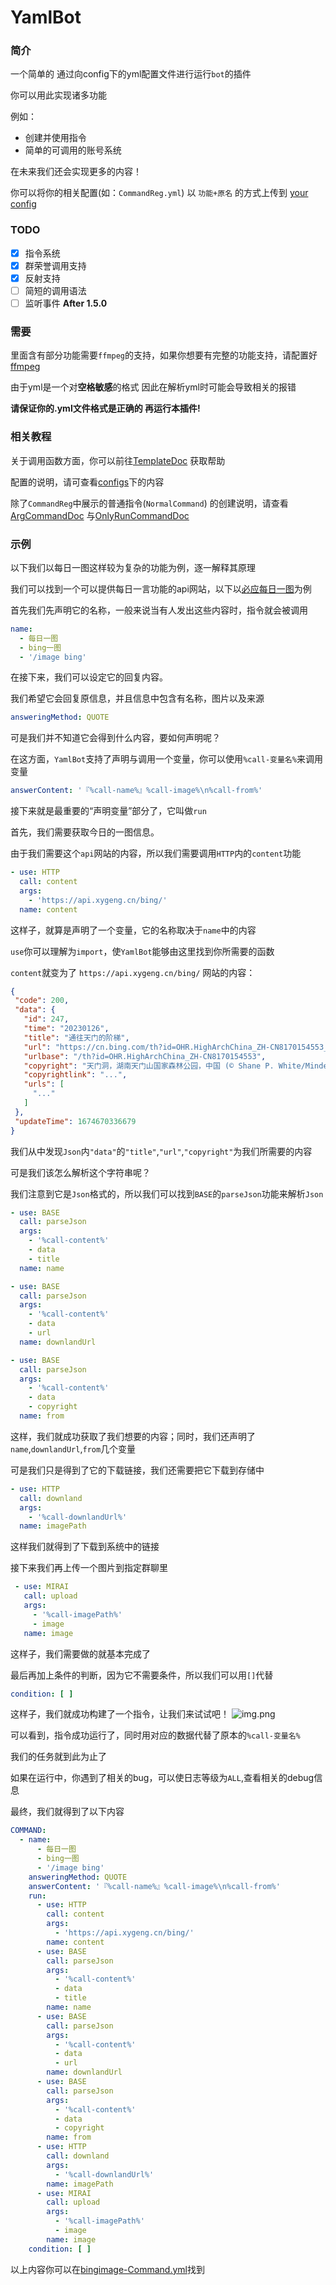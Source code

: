# YamlBot

### 简介

一个简单的 通过向config下的yml配置文件进行运行`bot`的插件

你可以用此实现诸多功能

例如：

- 创建并使用指令
- 简单的可调用的账号系统

在未来我们还会实现更多的内容！

你可以将你的相关配置(如：`CommandReg.yml`) 以 `功能+原名`
的方式上传到 [your config](https://github.com/PigeonYuze/YamlBot/tree/master/your-config)

### TODO

- [x] 指令系统
- [x] 群荣誉调用支持
- [x] 反射支持
- [ ] 简短的调用语法
- [ ] 监听事件 **After 1.5.0**

### 需要

里面含有部分功能需要`ffmpeg`的支持，如果你想要有完整的功能支持，请配置好[ffmpeg](https://github.com/FFmpeg/FFmpeg)

由于yml是一个对****空格敏感****的格式 因此在解析yml时可能会导致相关的报错

**请保证你的.yml文件格式是正确的 再运行本插件!**

### 相关教程

关于调用函数方面，你可以前往[TemplateDoc](https://github.com/PigeonYuze/YamlBot/blob/3d15eee0f68095835e8c9990029251941722d68d/docs/TemplateDoc.md)
获取帮助

配置的说明，请可查看[configs](docs/config)下的内容

除了`CommandReg`中展示的普通指令(`NormalCommand`)
的创建说明，请查看[ArgCommandDoc](https://github.com/PigeonYuze/YamlBot/blob/3d15eee0f68095835e8c9990029251941722d68d/docs/ArgCommandDoc.md)
与[OnlyRunCommandDoc](https://github.com/PigeonYuze/YamlBot/blob/3d15eee0f68095835e8c9990029251941722d68d/docs/OnlyRunCommandDoc.md)

### 示例

以下我们以每日一图这样较为复杂的功能为例，逐一解释其原理

我们可以找到一个可以提供每日一言功能的api网站，以下以[必应每日一图](https://api.xygeng.cn/bing/`)为例

首先我们先声明它的名称，一般来说当有人发出这些内容时，指令就会被调用

```yaml
name:
  - 每日一图
  - bing一图
  - '/image bing'
```

在接下来，我们可以设定它的回复内容。

我们希望它会回复原信息，并且信息中包含有名称，图片以及来源

```yaml
answeringMethod: QUOTE
```

可是我们并不知道它会得到什么内容，要如何声明呢？

在这方面，`YamlBot`支持了声明与调用一个变量，你可以使用`%call-变量名%`来调用变量

```yaml
answerContent: '『%call-name%』%call-image%\n%call-from%'
```

接下来就是最重要的“声明变量”部分了，它叫做`run`

首先，我们需要获取今日的一图信息。

由于我们需要这个`api`网站的内容，所以我们需要调用`HTTP`内的`content`功能

```yaml
- use: HTTP
  call: content
  args:
    - 'https://api.xygeng.cn/bing/'
  name: content
```

这样子，就算是声明了一个变量，它的名称取决于`name`中的内容

`use`你可以理解为`import`，使`YamlBot`能够由这里找到你所需要的函数

`content`就变为了 `https://api.xygeng.cn/bing/` 网站的内容：

 ```json
{
  "code": 200,
  "data": {
    "id": 247,
    "time": "20230126",
    "title": "通往天门的阶梯",
    "url": "https://cn.bing.com/th?id=OHR.HighArchChina_ZH-CN8170154553_1920x1080.jpg&rf=LaDigue_1920x1080.jpg&pid=hp",
    "urlbase": "/th?id=OHR.HighArchChina_ZH-CN8170154553",
    "copyright": "天门洞，湖南天门山国家森林公园，中国 (© Shane P. White/Minden Pictures)",
    "copyrightlink": "...",
    "urls": [
      "..."
    ]
  },
  "updateTime": 1674670336679
}
```

我们从中发现`Json`内`"data"`的`"title"`,`"url"`,`"copyright"`为我们所需要的内容

可是我们该怎么解析这个字符串呢？

我们注意到它是`Json`格式的，所以我们可以找到`BASE`的`parseJson`功能来解析`Json`

```yaml
- use: BASE
  call: parseJson
  args:
    - '%call-content%'
    - data
    - title
  name: name

- use: BASE
  call: parseJson
  args:
    - '%call-content%'
    - data
    - url
  name: downlandUrl

- use: BASE
  call: parseJson
  args:
    - '%call-content%'
    - data
    - copyright
  name: from
```

这样，我们就成功获取了我们想要的内容；同时，我们还声明了`name`,`downlandUrl`,`from`几个变量

可是我们只是得到了它的下载链接，我们还需要把它下载到存储中

```yaml
- use: HTTP
  call: downland
  args:
    - '%call-downlandUrl%'
  name: imagePath
```

这样我们就得到了下载到系统中的链接

接下来我们再上传一个图片到指定群聊里

```yaml
 - use: MIRAI
   call: upload
   args:
     - '%call-imagePath%'
     - image
   name: image
```

这样子，我们需要做的就基本完成了

最后再加上条件的判断，因为它不需要条件，所以我们可以用`[]`代替

```yaml
condition: [ ]
```

这样子，我们就成功构建了一个指令，让我们来试试吧！
![img.png](docs/img.png)

可以看到，指令成功运行了，同时用对应的数据代替了原本的`%call-变量名%`

我们的任务就到此为止了

如果在运行中，你遇到了相关的bug，可以使日志等级为`ALL`,查看相关的debug信息

最终，我们就得到了以下内容

```yaml
COMMAND:
  - name:
      - 每日一图
      - bing一图
      - '/image bing'
    answeringMethod: QUOTE
    answerContent: '『%call-name%』%call-image%\n%call-from%'
    run:
      - use: HTTP
        call: content
        args:
          - 'https://api.xygeng.cn/bing/'
        name: content
      - use: BASE
        call: parseJson
        args:
          - '%call-content%'
          - data
          - title
        name: name
      - use: BASE
        call: parseJson
        args:
          - '%call-content%'
          - data
          - url
        name: downlandUrl
      - use: BASE
        call: parseJson
        args:
          - '%call-content%'
          - data
          - copyright
        name: from
      - use: HTTP
        call: downland
        args:
          - '%call-downlandUrl%'
        name: imagePath
      - use: MIRAI
        call: upload
        args:
          - '%call-imagePath%'
          - image
        name: image
    condition: [ ]
```

以上内容你可以在[bingimage-Command.yml](https://github.com/PigeonYuze/YamlBot/blob/master/your-config/bingimage-Command.yml)找到
